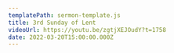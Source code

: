 ```yaml
---
templatePath: sermon-template.js
title: 3rd Sunday of Lent
videoUrl: https://youtu.be/zgtjXEJOudY?t=1758
date: 2022-03-20T15:00:00.000Z
---
```

